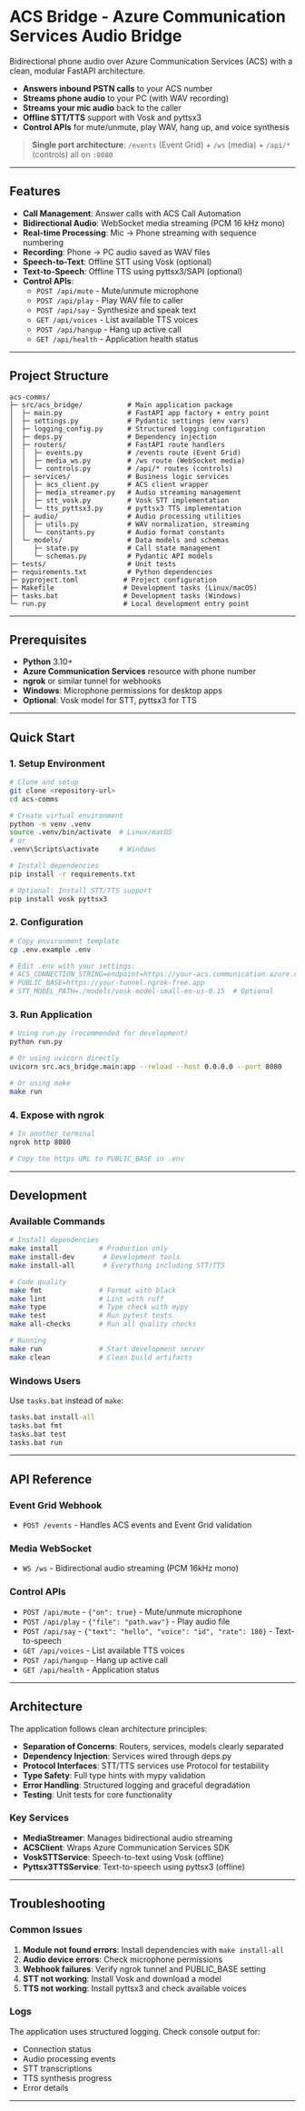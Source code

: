# ACS Bridge - Azure Communication Services Audio Bridge

Bidirectional phone audio over Azure Communication Services (ACS) with a clean, modular FastAPI architecture.

- **Answers inbound PSTN calls** to your ACS number  
- **Streams phone audio** to your PC (with WAV recording)
- **Streams your mic audio** back to the caller
- **Offline STT/TTS** support with Vosk and pyttsx3
- **Control APIs** for mute/unmute, play WAV, hang up, and voice synthesis

> **Single port architecture**: `/events` (Event Grid) + `/ws` (media) + `/api/*` (controls) all on `:8080`

---

## Features

- **Call Management**: Answer calls with ACS Call Automation
- **Bidirectional Audio**: WebSocket media streaming (PCM 16 kHz mono)  
- **Real-time Processing**: Mic → Phone streaming with sequence numbering
- **Recording**: Phone → PC audio saved as WAV files
- **Speech-to-Text**: Offline STT using Vosk (optional)
- **Text-to-Speech**: Offline TTS using pyttsx3/SAPI (optional)
- **Control APIs**:
  - `POST /api/mute` - Mute/unmute microphone
  - `POST /api/play` - Play WAV file to caller
  - `POST /api/say` - Synthesize and speak text
  - `GET /api/voices` - List available TTS voices
  - `POST /api/hangup` - Hang up active call
  - `GET /api/health` - Application health status

---

## Project Structure

```
acs-comms/
├─ src/acs_bridge/           # Main application package
│  ├─ main.py                # FastAPI app factory + entry point
│  ├─ settings.py            # Pydantic settings (env vars)
│  ├─ logging_config.py      # Structured logging configuration
│  ├─ deps.py                # Dependency injection
│  ├─ routers/               # FastAPI route handlers
│  │  ├─ events.py           # /events route (Event Grid)
│  │  ├─ media_ws.py         # /ws route (WebSocket media)
│  │  └─ controls.py         # /api/* routes (controls)
│  ├─ services/              # Business logic services
│  │  ├─ acs_client.py       # ACS client wrapper
│  │  ├─ media_streamer.py   # Audio streaming management
│  │  ├─ stt_vosk.py         # Vosk STT implementation
│  │  └─ tts_pyttsx3.py      # pyttsx3 TTS implementation
│  ├─ audio/                 # Audio processing utilities
│  │  ├─ utils.py            # WAV normalization, streaming
│  │  └─ constants.py        # Audio format constants
│  └─ models/                # Data models and schemas
│     ├─ state.py            # Call state management
│     └─ schemas.py          # Pydantic API models
├─ tests/                    # Unit tests
├─ requirements.txt          # Python dependencies
├─ pyproject.toml           # Project configuration
├─ Makefile                 # Development tasks (Linux/macOS)
├─ tasks.bat                # Development tasks (Windows)
└─ run.py                   # Local development entry point
```

---

## Prerequisites

- **Python** 3.10+ 
- **Azure Communication Services** resource with phone number
- **ngrok** or similar tunnel for webhooks
- **Windows**: Microphone permissions for desktop apps
- **Optional**: Vosk model for STT, pyttsx3 for TTS

---

## Quick Start

### 1. Setup Environment

```bash
# Clone and setup
git clone <repository-url>
cd acs-comms

# Create virtual environment  
python -m venv .venv
source .venv/bin/activate  # Linux/macOS
# or
.venv\Scripts\activate     # Windows

# Install dependencies
pip install -r requirements.txt

# Optional: Install STT/TTS support
pip install vosk pyttsx3
```

### 2. Configuration

```bash
# Copy environment template
cp .env.example .env

# Edit .env with your settings:
# ACS_CONNECTION_STRING=endpoint=https://your-acs.communication.azure.com/;accesskey=...
# PUBLIC_BASE=https://your-tunnel.ngrok-free.app  
# STT_MODEL_PATH=./models/vosk-model-small-en-us-0.15  # Optional
```

### 3. Run Application

```bash
# Using run.py (recommended for development)
python run.py

# Or using uvicorn directly
uvicorn src.acs_bridge.main:app --reload --host 0.0.0.0 --port 8080

# Or using make
make run
```

### 4. Expose with ngrok

```bash
# In another terminal
ngrok http 8080

# Copy the https URL to PUBLIC_BASE in .env
```

---

## Development

### Available Commands

```bash
# Install dependencies
make install          # Production only
make install-dev       # Development tools  
make install-all       # Everything including STT/TTS

# Code quality
make fmt              # Format with black
make lint             # Lint with ruff  
make type             # Type check with mypy
make test             # Run pytest tests
make all-checks       # Run all quality checks

# Running
make run              # Start development server
make clean            # Clean build artifacts
```

### Windows Users

Use `tasks.bat` instead of `make`:

```cmd
tasks.bat install-all
tasks.bat fmt
tasks.bat test  
tasks.bat run
```

---

## API Reference

### Event Grid Webhook
- `POST /events` - Handles ACS events and Event Grid validation

### Media WebSocket  
- `WS /ws` - Bidirectional audio streaming (PCM 16kHz mono)

### Control APIs
- `POST /api/mute` - `{"on": true}` - Mute/unmute microphone
- `POST /api/play` - `{"file": "path.wav"}` - Play audio file  
- `POST /api/say` - `{"text": "hello", "voice": "id", "rate": 180}` - Text-to-speech
- `GET /api/voices` - List available TTS voices
- `POST /api/hangup` - Hang up active call
- `GET /api/health` - Application status

---

## Architecture

The application follows clean architecture principles:

- **Separation of Concerns**: Routers, services, models clearly separated
- **Dependency Injection**: Services wired through deps.py
- **Protocol Interfaces**: STT/TTS services use Protocol for testability  
- **Type Safety**: Full type hints with mypy validation
- **Error Handling**: Structured logging and graceful degradation
- **Testing**: Unit tests for core functionality

### Key Services

- **MediaStreamer**: Manages bidirectional audio streaming
- **ACSClient**: Wraps Azure Communication Services SDK
- **VoskSTTService**: Speech-to-text using Vosk (offline)
- **Pyttsx3TTSService**: Text-to-speech using pyttsx3 (offline)

---

## Troubleshooting

### Common Issues

1. **Module not found errors**: Install dependencies with `make install-all`
2. **Audio device errors**: Check microphone permissions
3. **Webhook failures**: Verify ngrok tunnel and PUBLIC_BASE setting
4. **STT not working**: Install Vosk and download a model
5. **TTS not working**: Install pyttsx3 and check available voices

### Logs

The application uses structured logging. Check console output for:
- Connection status
- Audio processing events  
- STT transcriptions
- TTS synthesis progress
- Error details

---
